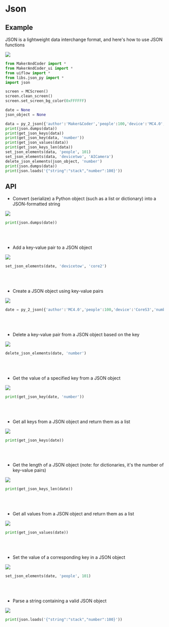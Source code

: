 # Json

## Example

JSON is a lightweight data interchange format, and here's how to use JSON functions


<img class="blockly_svg" src="https://makerandcoder.com/MCLab/blockly/generic/JSON/uiflow_block_example.svg"> 

```python
from MakerAndCoder import *
from MakerAndCoder_ui import *
from uiflow import *
from libs.json_py import *
import json

screen = MCScreen()
screen.clean_screen()
screen.set_screen_bg_color(0xFFFFFF)

date = None
json_object = None

data = py_2_json({'author':'Maker&Coder','people':100,'device':'MC4.0','number':'5'})
print(json.dumps(data))
print(get_json_keys(data))
print(get_json_key(data, 'number'))
print(get_json_values(data))
print(get_json_keys_len(data))
set_json_elements(data, 'people', 101)
set_json_elements(data, 'devicetwo', 'AICamera')
delete_json_elements(json_object, 'number')
print(json.dumps(data))
print(json.loads('{"string":"stack","number":100}'))
```

## API
- Convert (serialize) a Python object (such as a list or dictionary) into a JSON-formatted string
<img class="blockly_svg" src="https://makerandcoder.com/MCLab/blockly/generic/JSON/uiflow_block_dumps_json.svg"> 

```python
print(json.dumps(date))
```

<br><br>
- Add a key-value pair to a JSON object
<img class="blockly_svg" src="https://makerandcoder.com/MCLab/blockly/generic/JSON/uiflow_block_json_add_key_value.svg"> 

```python
set_json_elements(date, 'devicetow', 'core2')
```

<br><br>
- Create a JSON object using key-value pairs
<img class="blockly_svg" src="https://makerandcoder.com/MCLab/blockly/generic/JSON/uiflow_block_json_create.svg"> 

```python
date = py_2_json({'author':'MC4.0','people':100,'device':'CoreS3','number':'5'})
```

<br><br>
- Delete a key-value pair from a JSON object based on the key
<img class="blockly_svg" src="https://makerandcoder.com/MCLab/blockly/generic/JSON/uiflow_block_json_del_key.svg"> 

```python
delete_json_elements(date, 'number')
```

<br><br>
- Get the value of a specified key from a JSON object
<img class="blockly_svg" src="https://makerandcoder.com/MCLab/blockly/generic/JSON/uiflow_block_json_get_key_value.svg"> 

```python
print(get_json_key(date, 'number'))
```

<br><br>
- Get all keys from a JSON object and return them as a list
<img class="blockly_svg" src="https://makerandcoder.com/MCLab/blockly/generic/JSON/uiflow_block_json_get_keys.svg"> 

```python
print(get_json_keys(date))
```

<br><br>
- Get the length of a JSON object (note: for dictionaries, it's the number of key-value pairs)
<img class="blockly_svg" src="https://makerandcoder.com/MCLab/blockly/generic/JSON/uiflow_block_json_get_keys_len.svg"> 

```python
print(get_json_keys_len(date))
```

<br><br>
- Get all values from a JSON object and return them as a list
<img class="blockly_svg" src="https://makerandcoder.com/MCLab/blockly/generic/JSON/uiflow_block_json_get_values.svg"> 

```python
print(get_json_values(date))
```

<br><br>
- Set the value of a corresponding key in a JSON object
<img class="blockly_svg" src="https://makerandcoder.com/MCLab/blockly/generic/JSON/uiflow_block_json_set_key_value.svg"> 

```python
set_json_elements(date, 'people', 101)
```

<br><br>
- Parse a string containing a valid JSON object
<img class="blockly_svg" src="https://makerandcoder.com/MCLab/blockly/generic/JSON/uiflow_block_variables_set.svg"> 

```python
print(json.loads('{"string":"stack","number":100}'))
```


